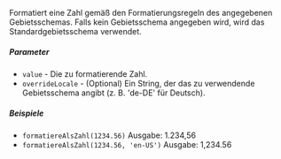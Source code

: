 Formatiert eine Zahl gemäß den Formatierungsregeln des angegebenen Gebietsschemas. Falls kein Gebietsschema angegeben wird, wird das Standardgebietsschema verwendet.

##### Parameter
* `value` - Die zu formatierende Zahl.
* `overrideLocale` - (Optional) Ein String, der das zu verwendende Gebietsschema angibt (z. B. 'de-DE' für Deutsch).

##### Beispiele
* `formatiereAlsZahl(1234.56)` Ausgabe: 1.234,56
* `formatiereAlsZahl(1234.56, 'en-US')` Ausgabe: 1,234.56
